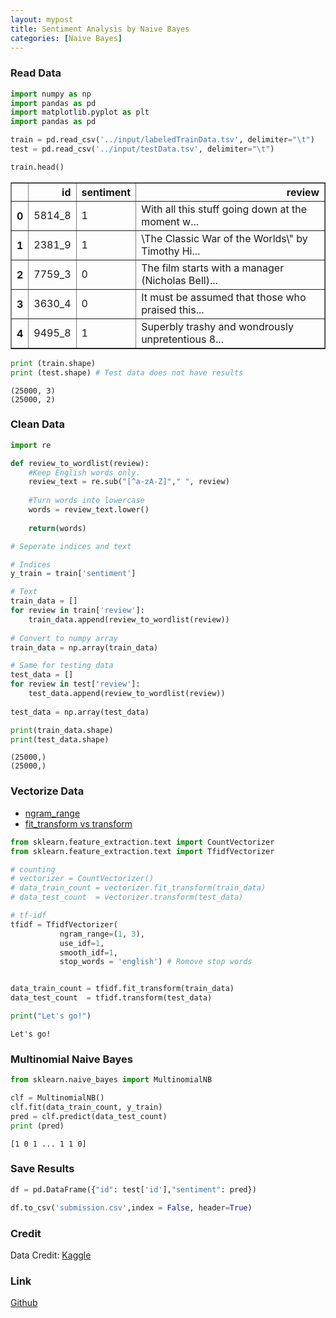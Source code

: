 ```yaml
---
layout: mypost
title: Sentiment Analysis by Naive Bayes
categories: [Naive Bayes]
---
```


### Read Data 


```python
import numpy as np 
import pandas as pd 
import matplotlib.pyplot as plt 
import pandas as pd

train = pd.read_csv('../input/labeledTrainData.tsv', delimiter="\t")
test = pd.read_csv('../input/testData.tsv', delimiter="\t")

train.head()                
```




<div>
<style scoped>
    .dataframe tbody tr th:only-of-type {
        vertical-align: middle;
    }

    .dataframe tbody tr th {
        vertical-align: top;
    }

    .dataframe thead th {
        text-align: right;
    }
</style>
<table border="1" class="dataframe">
  <thead>
    <tr style="text-align: right;">
      <th></th>
      <th>id</th>
      <th>sentiment</th>
      <th>review</th>
    </tr>
  </thead>
  <tbody>
    <tr>
      <th>0</th>
      <td>5814_8</td>
      <td>1</td>
      <td>With all this stuff going down at the moment w...</td>
    </tr>
    <tr>
      <th>1</th>
      <td>2381_9</td>
      <td>1</td>
      <td>\The Classic War of the Worlds\" by Timothy Hi...</td>
    </tr>
    <tr>
      <th>2</th>
      <td>7759_3</td>
      <td>0</td>
      <td>The film starts with a manager (Nicholas Bell)...</td>
    </tr>
    <tr>
      <th>3</th>
      <td>3630_4</td>
      <td>0</td>
      <td>It must be assumed that those who praised this...</td>
    </tr>
    <tr>
      <th>4</th>
      <td>9495_8</td>
      <td>1</td>
      <td>Superbly trashy and wondrously unpretentious 8...</td>
    </tr>
  </tbody>
</table>
</div>




```python
print (train.shape)
print (test.shape) # Test data does not have results
```

    (25000, 3)
    (25000, 2)


### Clean Data 


```python
import re  

def review_to_wordlist(review):
    #Keep English words only. 
    review_text = re.sub("[^a-zA-Z]"," ", review)
    
    #Turn words into lowercase
    words = review_text.lower()
    
    return(words)

# Seperate indices and text

# Indices
y_train = train['sentiment']

# Text
train_data = []
for review in train['review']:
    train_data.append(review_to_wordlist(review))
    
# Convert to numpy array      
train_data = np.array(train_data)

# Same for testing data
test_data = []
for review in test['review']:
    test_data.append(review_to_wordlist(review))
    
test_data = np.array(test_data)

print(train_data.shape)
print(test_data.shape)
```

    (25000,)
    (25000,)


### Vectorize Data 
* [ngram_range](https://www.kaggle.com/c/avito-demand-prediction/discussion/58819)
* [fit_transform vs transform](https://datascience.stackexchange.com/questions/12321/difference-between-fit-and-fit-transform-in-scikit-learn-models)


```python
from sklearn.feature_extraction.text import CountVectorizer 
from sklearn.feature_extraction.text import TfidfVectorizer

# counting
# vectorizer = CountVectorizer()
# data_train_count = vectorizer.fit_transform(train_data)
# data_test_count  = vectorizer.transform(test_data)

# tf-idf
tfidf = TfidfVectorizer(
           ngram_range=(1, 3),  
           use_idf=1,
           smooth_idf=1,
           stop_words = 'english') # Romove stop words


data_train_count = tfidf.fit_transform(train_data)
data_test_count  = tfidf.transform(test_data)

print("Let's go!")
```

    Let's go!


### Multinomial Naive Bayes


```python
from sklearn.naive_bayes import MultinomialNB 

clf = MultinomialNB()
clf.fit(data_train_count, y_train)
pred = clf.predict(data_test_count)
print (pred)
```

    [1 0 1 ... 1 1 0]


### Save Results


```python
df = pd.DataFrame({"id": test['id'],"sentiment": pred})

df.to_csv('submission.csv',index = False, header=True)
```

### Credit

Data Credit: [Kaggle](https://www.kaggle.com/c/word2vec-nlp-tutorial/)

### Link

[Github](https://github.com/ryanxjhan/ml-practice/blob/master/Naive%20Bayes%20Movie.ipynb)
